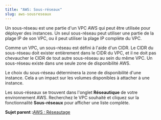 ```yaml
---
title: "AWS: Sous-réseaux"
slug: aws-sousreseaux
---
```



Un sous-réseau est une partie d'un VPC AWS qui peut être utilisée pour déployer des instances. Un seul sous-réseau peut utiliser une partie de la plage IP de son VPC, ou il peut utiliser la plage IP complète du VPC.

Comme un VPC, un sous-réseau est défini à l'aide d'un CIDR. Le CIDR du sous-réseau doit exister entièrement dans le CIDR du VPC, et il ne doit pas chevaucher le CIDR de tout autre sous-réseau au sein du même VPC. Un sous-réseau existe dans une seule zone de disponibilité AWS.

Le choix du sous-réseau déterminera la zone de disponibilité d'une instance. Cela a un impact sur les volumes disponibles à attacher à une instance.

Les sous-réseaux se trouvent dans l'onglet **Réseautique** de votre environnement AWS. Recherchez le VPC souhaité et cliquez sur la fonctionnalité **Sous-réseaux** pour afficher une liste complète.

**Sujet parent :**[AWS : Réseautage](aws-networking.md)

